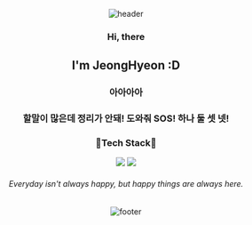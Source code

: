 <div align="center">


![header](https://capsule-render.vercel.app/api?type=wave&color=auto&height=230&section=header&text=🌻Enchantée🌻&fontAlignY=30)
  
### Hi, there
## I'm JeongHyeon :D

### 아아아아
### 할말이 많은데 정리가 안돼! 도와줘 SOS! 하나 둘 셋 넷!


### 📝Tech Stack📝 
<img src="https://img.shields.io/badge/Python-3766AB?style=flat-square&logo=Python&logoColor=white"/></a> 
<img src="https://img.shields.io/badge/R-276DC3?style=flat-square&logo=R&logoColor=white"/></a>

###### Everyday isn't always happy, but happy things are always here.

![footer](https://capsule-render.vercel.app/api?section=footer&color=gradient)
</div>


<!--
**HjeongH/HjeongH** is a ✨ _special_ ✨ repository because its `README.md` (this file) appears on your GitHub profile.

Here are some ideas to get you started:

- 🔭 I’m currently working on ...
- 🌱 I’m currently learning ...
- 👯 I’m looking to collaborate on ...
- 🤔 I’m looking for help with ...
- 💬 Ask me about ...
- 📫 How to reach me: ...
- 😄 Pronouns: ...
- ⚡ Fun fact: ...
-->
